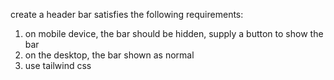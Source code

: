 create a header bar satisfies the following requirements:

1. on mobile device, the bar should be hidden, supply a button to show the bar
2. on the desktop, the bar shown as normal
3. use tailwind css

